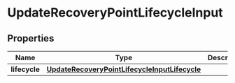 

# UpdateRecoveryPointLifecycleInput


## Properties

| Name | Type | Description | Notes |
|------------ | ------------- | ------------- | -------------|
|**lifecycle** | [**UpdateRecoveryPointLifecycleInputLifecycle**](UpdateRecoveryPointLifecycleInputLifecycle.md) |  |  [optional] |



